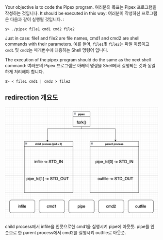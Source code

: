 Your objective is to code the Pipex program. 
여러분의 목표는 Pipex 프로그램을 작성하는 것입니다.
It should be executed in this way:
여러분이 작성하신 프로그램은 다음과 같이 실행될 것입니다. :

    $> ./pipex file1 cmd1 cmd2 file2

Just in case: file1 and file2 are file names, cmd1 and cmd2 are shell commands with their parameters.
예를 들어, `file1`및 `file2`는 파일 이름이고 `cmd1` 및 `cmd2`는 매개변수에 대응하는 Shell 명령어 입니다.

The execution of the pipex program should do the same as the next shell command:
여러분의 Pipex 프로그램은 아래의 명령을 Shell에서 실행되는 것과 동일하게 처리해야 합니다.

    $> < file1 cmd1 | cmd2 > file2


## redirection 개요도

![pipex](/pipex.PNG)

child process에서 infile을 인풋으로한 cmd1을 실행시켜 pipe에 아웃풋.
pipe를 인풋으로 한 parent process에서 cmd2를 실행시켜 outfile로 아웃풋.